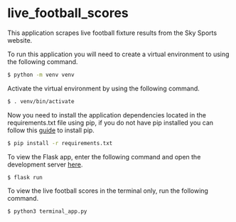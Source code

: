 # live_football_scores

This application scrapes live football fixture results from the Sky Sports website. 

To run this application you will need to create a virtual environment to using the following command.

```bash
$ python -m venv venv
```

Activate the virtual environment by using the following command.

```bash
$ . venv/bin/activate
```

Now you need to install the application dependencies located in the requirements.txt file using pip, if you do not have pip installed you can follow this [guide](https://pypi.org/project/pip/) to install pip.

```bash
$ pip install -r requirements.txt
```

To view the Flask app, enter the following command and open the development server [here](http://127.0.0.1:5000).

```bash
$ flask run
```

To view the live football scores in the terminal only, run the following command.

```bash
$ python3 terminal_app.py
```